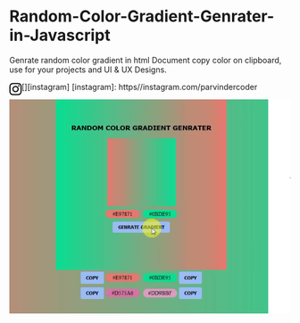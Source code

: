 # Random-Color-Gradient-Genrater-in-Javascript
Genrate random color gradient in html Document copy color on clipboard,
use for your projects and UI & UX Designs.

[<img align="left" alt="parvindercoder" width="22px" src="https://github.com/parvindersingh1/Random-Color-Gradient-Genrater-in-Javascript/blob/main/instagram.svg" />][instagram]
[instagram]: https//instagram.com/parvindercoder

![](Demo_Output.PNG)

